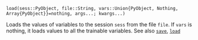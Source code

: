 ```
load(sess::PyObject, file::String, vars::Union{PyObject, Nothing, Array{PyObject}}=nothing, args...; kwargs...)
```

Loads the values of variables to the session `sess` from the file `file`. If `vars` is nothing, it loads values to all the trainable variables. See also [`save`](@ref), [`load`](@ref)
